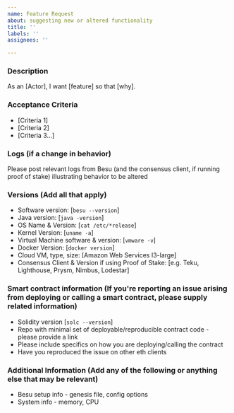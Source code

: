 ```yaml
---
name: Feature Request
about: suggesting new or altered functionality
title: ''
labels: ''
assignees: ''

---
```


<!-- Have you done the following? -->
<!--   * read the Code of Conduct? By filing an Issue, you are expected to -->  
<!--     comply with it, including treating everyone with respect: -->
<!--     https://github.com/hyperledger/besu/blob/main/CODE_OF_CONDUCT.md -->
<!--   * Duplicate Issue check:  https://github.com/search?q=+is%3Aissue+repo%3Ahyperledger/Besu -->

### Description
As an [Actor], I want [feature] so that [why].

### Acceptance Criteria
* [Criteria 1]
* [Criteria 2]
* [Criteria 3...]

### Logs (if a change in behavior)
Please post relevant logs from Besu (and the consensus client, if running proof of stake) illustrating behavior to be altered

### Versions (Add all that apply)
* Software version: [`besu --version`]
* Java version: [`java -version`]
* OS Name & Version: [`cat /etc/*release`]
* Kernel Version: [`uname -a`]
* Virtual Machine software & version: [`vmware -v`]
* Docker Version: [`docker version`]
* Cloud VM, type, size: [Amazon Web Services I3-large]
* Consensus Client & Version if using Proof of Stake: [e.g. Teku, Lighthouse, Prysm, Nimbus, Lodestar]

### Smart contract information (If you're reporting an issue arising from deploying or calling a smart contract, please supply related information)
* Solidity version [`solc --version`]
* Repo with minimal set of deployable/reproducible contract code - please provide a link
* Please include specifics on how you are deploying/calling the contract
* Have you reproduced the issue on other eth clients

### Additional Information (Add any of the following or anything else that may be relevant)
* Besu setup info - genesis file, config options
* System info - memory, CPU
